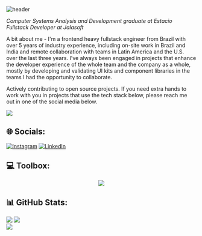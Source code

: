 ![header](https://capsule-render.vercel.app/api?type=waving&height=300&color=0:0c1014,100:599cab&text=✌️Hey,%20Jonathas%20here!&descAlign=26&fontAlign=35&textBg=false&descAlignY=60&fontSize=48&fontAlignY=48&desc=Welcome%20to%20my%20profile&reversal=true&section=header&fontColor=fff)


<em>Computer Systems Analysis and Development graduate at Estacio</br>
Fullstack Developer at Jalasoft</em></p>

<p>A bit about me - I'm a frontend heavy fullstack engineer from Brazil with over 5 years of industry experience, including on-site work in Brazil and India and remote collaboration with teams in Latin America and the U.S. over the last three years. I've always been engaged in projects that enhance the developer experience of the whole team and the company as a whole, mostly by developing and validating UI kits and component libraries in the teams I had the opportunity to collaborate.</p>
<p>Actively contributing to open source projects. If you need extra hands to work with you in projects that use the tech stack below, please reach me out in one of the social media below.</p>

[![](https://visitcount.itsvg.in/api?id=jonathas3c&label=Profile%20Views&color=3&icon=6&pretty=true)](https://visitcount.itsvg.in)

## 🌐 Socials:
[![Instagram](https://skillicons.dev/icons?i=instagram)](https://instagram.com/jonathasgermano) [![LinkedIn](https://skillicons.dev/icons?i=linkedin)](https://linkedin.com/in/jonathasgermano) 

## 💻 Toolbox:
<p align="center">
  <a href="https://jonathas.dev">
    <img src="https://skillicons.dev/icons?i=react,redux,typescript,cs,dotnet,html,graphql,js,css,nextjs,java,npm,prisma,postgres,mongodb,sass,styledcomponents,spring,tailwind,angular,supabase,ps,figma,express,nodejs,powershell,docker,githubactions,prometheus,grafana" />
  </a>
</p>


## 📊 GitHub Stats:
[![](https://github-readme-activity-graph.vercel.app/graph?username=jonathas3c&custom_title=🚀%20Jonathas'%20commit%20history&bg_color=0c1014&color=83b3b1&title_color=599cab&line=2aa788&point=2aa788&radius=8&height=420)](https://github.com/jonathas3c/github-readme-activity-graph)
![](https://github-readme-streak-stats.herokuapp.com/?user=jonathas3c&theme=gotham&hide_border=false)<br/>
![](https://github-readme-stats.vercel.app/api/top-langs/?username=jonathas3c&theme=gotham&hide_border=false&include_all_commits=true&count_private=true&layout=compact)

